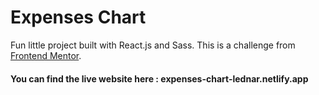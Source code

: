 # Expenses Chart

Fun little project built with React.js and Sass. This is a challenge from [Frontend Mentor](https://www.frontendmentor.io/challenges/expenses-chart-component-e7yJBUdjwt).

#### You can find the live website here : expenses-chart-lednar.netlify.app
